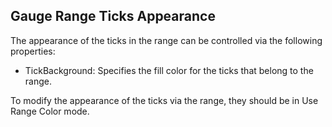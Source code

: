 ## Gauge Range Ticks Appearance
The appearance of the ticks in the range can be controlled via the following properties:

   - TickBackground: Specifies the fill color for the ticks that belong to the range.

To modify the appearance of the ticks via the range, they should be in Use Range Color mode.

[//]: <keywords: radverticallineargauge, verticallinearscale, gaugerange, tickbackground>